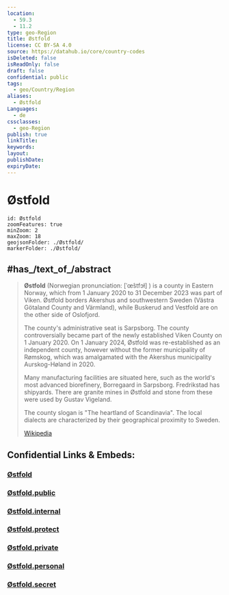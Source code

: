 ```yaml
---
location:
  - 59.3
  - 11.2
type: geo-Region
title: Østfold
license: CC BY-SA 4.0
source: https://datahub.io/core/country-codes
isDeleted: false
isReadOnly: false
draft: false
confidential: public
tags:
  - geo/Country/Region
aliases:
  - Østfold
Languages:
  - de
cssclasses:
  - geo-Region
publish: true
linkTitle:
keywords:
layout:
publishDate:
expiryDate:
---
```


# Østfold

```leaflet
id: Østfold
zoomFeatures: true 
minZoom: 2 
maxZoom: 18
geojsonFolder: ./Østfold/
markerFolder: ./Østfold/
```



## #has_/text_of_/abstract 

> **Østfold** (Norwegian pronunciation: [ˈœ̂stfɔɫ] ) is a county in Eastern Norway, 
> which from 1 January 2020 to 31 December 2023 was part of Viken. 
> Østfold borders Akershus and southwestern Sweden (Västra Götaland County and Värmland), 
> while Buskerud and Vestfold are on the other side of Oslofjord. 
> 
> The county's administrative seat is Sarpsborg. 
> The county controversially became part of the newly established Viken County 
> on 1 January 2020. On 1 January 2024, Østfold was re-established as an independent county, however without the former municipality of Rømskog, which was amalgamated with the Akershus municipality Aurskog-Høland in 2020.
>
> Many manufacturing facilities are situated here, such as the world's most advanced biorefinery, Borregaard in Sarpsborg. Fredrikstad has shipyards. There are granite mines in Østfold and stone from these were used by Gustav Vigeland.
>
> The county slogan is "The heartland of Scandinavia". The local dialects are characterized by their geographical proximity to Sweden.
>
> [Wikipedia](https://en.wikipedia.org/wiki/%C3%98stfold)


## Confidential Links & Embeds: 

### [Østfold](/_Standards/Earth/Continent/Europe/Europe~North/Norway/Counties~Norway/Østfold.md) 

### [Østfold.public](/_public/Earth/Continent/Europe/Europe~North/Norway/Counties~Norway/Østfold.public.md) 

### [Østfold.internal](/_internal/Earth/Continent/Europe/Europe~North/Norway/Counties~Norway/Østfold.internal.md) 

### [Østfold.protect](/_protect/Earth/Continent/Europe/Europe~North/Norway/Counties~Norway/Østfold.protect.md) 

### [Østfold.private](/_private/Earth/Continent/Europe/Europe~North/Norway/Counties~Norway/Østfold.private.md) 

### [Østfold.personal](/_personal/Earth/Continent/Europe/Europe~North/Norway/Counties~Norway/Østfold.personal.md) 

### [Østfold.secret](/_secret/Earth/Continent/Europe/Europe~North/Norway/Counties~Norway/Østfold.secret.md)

